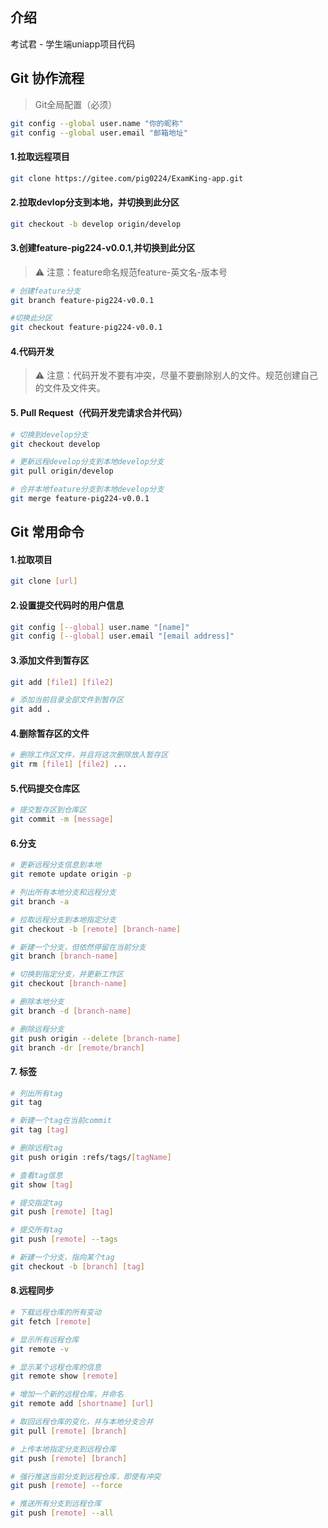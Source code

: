 ## 介绍
考试君 - 学生端uniapp项目代码

## Git 协作流程
> Git全局配置（必须）

```sh
git config --global user.name "你的昵称"
git config --global user.email "邮箱地址"
```

#### 1.拉取远程项目
```sh
git clone https://gitee.com/pig0224/ExamKing-app.git
```
#### 2.拉取devlop分支到本地，并切换到此分区
```sh
git checkout -b develop origin/develop
```
#### 3.创建feature-pig224-v0.0.1,并切换到此分区
> ⚠️ 注意：feature命名规范feature-英文名-版本号

```sh
# 创建feature分支
git branch feature-pig224-v0.0.1

#切换此分区
git checkout feature-pig224-v0.0.1
```
#### 4.代码开发

> ⚠️ 注意：代码开发不要有冲突，尽量不要删除别人的文件。规范创建自己的文件及文件夹。

#### 5. Pull Request（代码开发完请求合并代码）
```sh
# 切换到develop分支
git checkout develop

# 更新远程develop分支到本地develop分支
git pull origin/develop

# 合并本地feature分支到本地develop分支
git merge feature-pig224-v0.0.1
```

## Git 常用命令

#### 1.拉取项目
```sh
git clone [url]
```

#### 2.设置提交代码时的用户信息
```sh
git config [--global] user.name "[name]"
git config [--global] user.email "[email address]"
```

#### 3.添加文件到暂存区
```sh
git add [file1] [file2]

# 添加当前目录全部文件到暂存区
git add .
```

#### 4.删除暂存区的文件
```sh
# 删除工作区文件，并且将这次删除放入暂存区
git rm [file1] [file2] ...
```

#### 5.代码提交仓库区
```sh
# 提交暂存区到仓库区
git commit -m [message]
```

#### 6.分支
```sh
# 更新远程分支信息到本地
git remote update origin -p

# 列出所有本地分支和远程分支
git branch -a

# 拉取远程分支到本地指定分支
git checkout -b [remote] [branch-name]

# 新建一个分支，但依然停留在当前分支
git branch [branch-name]

# 切换到指定分支，并更新工作区
git checkout [branch-name]

# 删除本地分支
git branch -d [branch-name]

# 删除远程分支
git push origin --delete [branch-name]
git branch -dr [remote/branch]
```

#### 7. 标签
```sh
# 列出所有tag
git tag

# 新建一个tag在当前commit
git tag [tag]

# 删除远程tag
git push origin :refs/tags/[tagName]

# 查看tag信息
git show [tag]

# 提交指定tag
git push [remote] [tag]

# 提交所有tag
git push [remote] --tags

# 新建一个分支，指向某个tag
git checkout -b [branch] [tag]
```

#### 8.远程同步
```sh
# 下载远程仓库的所有变动
git fetch [remote]

# 显示所有远程仓库
git remote -v

# 显示某个远程仓库的信息
git remote show [remote]

# 增加一个新的远程仓库，并命名
git remote add [shortname] [url]

# 取回远程仓库的变化，并与本地分支合并
git pull [remote] [branch]

# 上传本地指定分支到远程仓库
git push [remote] [branch]

# 强行推送当前分支到远程仓库，即使有冲突
git push [remote] --force

# 推送所有分支到远程仓库
git push [remote] --all
```